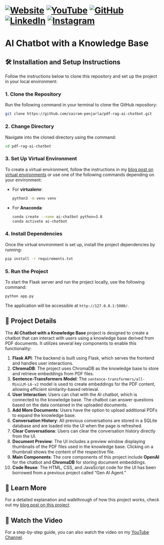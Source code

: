 # [![Website](https://img.shields.io/badge/Website-Visit-brightgreen)](https://psairam9301.wixsite.com/website) [![YouTube](https://img.shields.io/badge/YouTube-Subscribe-red)](https://www.youtube.com/@sairampenjarla) [![GitHub](https://img.shields.io/badge/GitHub-Explore-black)](https://github.com/sairam-penjarla) [![LinkedIn](https://img.shields.io/badge/LinkedIn-Connect-blue)](https://www.linkedin.com/in/sairam-penjarla-b5041b121/) [![Instagram](https://img.shields.io/badge/Instagram-Follow-ff69b4)](https://www.instagram.com/sairam.ipynb/)

# AI Chatbot with a Knowledge Base

## 🛠️ Installation and Setup Instructions

Follow the instructions below to clone this repository and set up the project in your local environment:

### 1. Clone the Repository

Run the following command in your terminal to clone the GitHub repository:

```bash
git clone https://github.com/sairam-penjarla/pdf-rag-ai-chatbot.git
```

### 2. Change Directory

Navigate into the cloned directory using the command:

```bash
cd pdf-rag-ai-chatbot
```

### 3. Set Up Virtual Environment

To create a virtual environment, follow the instructions in my [blog post on virtual environments](https://psairam9301.wixsite.com/website/post/learn-virtualenv-basics) or use one of the following commands depending on your environment:

- For **virtualenv**:
  ```bash
  python3 -m venv venv
  ```

- For **Anaconda**:
  ```bash
  conda create --name ai-chatbot python=3.8
  conda activate ai-chatbot
  ```

### 4. Install Dependencies

Once the virtual environment is set up, install the project dependencies by running:

```bash
pip install -r requirements.txt
```

### 5. Run the Project

To start the Flask server and run the project locally, use the following command:

```bash
python app.py
```

The application will be accessible at `http://127.0.0.1:5000/`.

## 📜 Project Details

The **AI Chatbot with a Knowledge Base** project is designed to create a chatbot that can interact with users using a knowledge base derived from PDF documents. It utilizes several key components to enable this functionality:

1. **Flask API**: The backend is built using Flask, which serves the frontend and handles user interactions.
2. **ChromaDB**: The project uses ChromaDB as the knowledge base to store and retrieve embeddings from PDF files.
3. **Sentence-Transformers Model**: The `sentence-transformers/all-MiniLM-L6-v2` model is used to create embeddings for the PDF content, allowing efficient similarity-based retrieval.
4. **User Interaction**: Users can chat with the AI chatbot, which is connected to the knowledge base. The chatbot can answer questions based on the data contained in the uploaded documents.
5. **Add More Documents**: Users have the option to upload additional PDFs to expand the knowledge base.
6. **Conversation History**: All previous conversations are stored in a SQLite database and are loaded into the UI when the page is refreshed.
7. **Clear Conversations**: Users can clear the conversation history directly from the UI.
8. **Document Preview**: The UI includes a preview window displaying thumbnails of the PDF files used in the knowledge base. Clicking on a thumbnail shows the content of the respective file.
9. **Main Components**: The core components of this project include **OpenAI** for the chatbot and **ChromaDB** for storing document embeddings.
10. **Code Reuse**: The HTML, CSS, and JavaScript code for the UI has been borrowed from a previous project called “Gen AI Agent.”

## 📘 Learn More

For a detailed explanation and walkthrough of how this project works, check out my [blog post on this project](https://psairam9301.wixsite.com/website/post/ai-chatbot-with-a-knowledge-base).

## 🎥 Watch the Video

For a step-by-step guide, you can also watch the video on my [YouTube Channel](https://www.youtube.com/@sairampenjarla).
